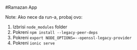 #Ramazan App

Note: Ako nece da run-a, probaj ovo:
1) Izbrisi `node_modules` folder
2) Pokreni `npm install --legacy-peer-deps`
3) Pokreni `export NODE_OPTIONS=--openssl-legacy-provider`
4) Pokreni `ionic serve`
